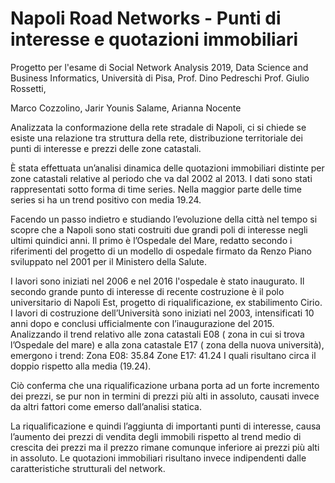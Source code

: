 # Napoli Road Networks - Punti di interesse e quotazioni immobiliari 

Progetto per l'esame di Social Network Analysis 2019, Data Science and Business Informatics, Università di Pisa,
Prof. Dino Pedreschi Prof. Giulio Rossetti,

Marco Cozzolino, Jarir Younis Salame, Arianna Nocente

 Analizzata la conformazione della rete stradale di Napoli, ci si chiede se esiste una relazione tra struttura della rete, distribuzione territoriale dei punti di interesse e prezzi delle zone catastali.

È stata effettuata un’analisi dinamica delle quotazioni immobiliari distinte per zone catastali relative al periodo che va dal 2002 al 2013.
I dati sono stati rappresentati sotto forma di time series.
Nella maggior parte delle time series si ha un trend positivo con media 19.24.

Facendo un passo indietro e studiando l’evoluzione della città nel tempo si scopre che a Napoli sono stati costruiti due grandi poli di interesse negli ultimi quindici anni.
Il primo è l’Ospedale del Mare, redatto secondo i riferimenti del progetto di un modello di ospedale firmato da Renzo Piano sviluppato nel 2001 per il Ministero della Salute.

I lavori sono iniziati nel 2006 e nel 2016 l'ospedale è stato inaugurato.
Il secondo grande punto di interesse di recente costruzione è il polo universitario di Napoli Est, progetto di riqualificazione, ex stabilimento Cirio. I lavori di costruzione dell’Università sono iniziati nel 2003, intensificati 10 anni dopo e conclusi ufficialmente con l’inaugurazione del 2015.
Analizzando il trend relativo alle zona catastali E08 ( zona in cui si trova l’Ospedale del mare) 
e alla zona catastale E17 ( zona della nuova università), emergono i trend:
Zona E08: 35.84 
Zone E17: 41.24 
I quali risultano circa il doppio rispetto alla media (19.24). 

Ciò conferma che una riqualificazione urbana porta ad un forte incremento dei prezzi, se pur non in termini di prezzi più alti in assoluto, causati invece da altri fattori come emerso dall’analisi statica.

La riqualificazione e quindi l’aggiunta di importanti punti di interesse, causa l’aumento dei prezzi di vendita degli immobili rispetto al trend medio di crescita dei prezzi ma il prezzo rimane comunque inferiore ai prezzi più alti in assoluto. 
Le quotazioni immobiliari risultano invece indipendenti dalle caratteristiche strutturali del network.
